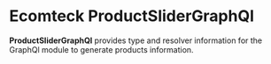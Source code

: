 # Ecomteck ProductSliderGraphQl

**ProductSliderGraphQl** provides type and resolver information for the GraphQl module
to generate products information.
